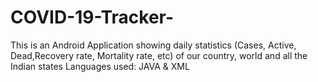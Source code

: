 # COVID-19-Tracker-

This is an Android Application showing daily statistics (Cases, Active, Dead,Recovery rate, Mortality rate, etc) of our country, world and all the Indian states
Languages used:  JAVA & XML
